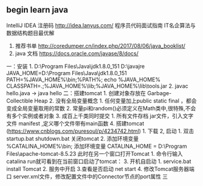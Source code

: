## begin learn java
IntelliJ IDEA 注册码 http://idea.lanyus.com/
程序员代码面试指南 IT名企算法与数据结构题目最优解
1. 推荐书单
    http://coredumper.cn/index.php/2017/08/06/java_booklist/
2. java 文档
    https://docs.oracle.com/javase/8/docs/
    
 一：安装
    1. D:\Program Files\Java\jdk1.8.0_151
       D:\javajre
       JAVA_HOME=D:\Program Files\Java\jdk1.8.0_151
       PATH=%JAVA_HOME%\bin;%PATH%;       echo %JAVA_HOME%
       CLASSPATH=.;%JAVA_HOME%\lib;%JAVA_HOME%\lib\tools.jar
    2. javac hello.java   ->  java hello 
二：搭建tomcat
    1. 创建对象存放在 Garbage-Collectible Heap
    2. 没有全局变量概念
        1. 任何变量加上public static final ，都会变成全局变量取用的常数
        2. 常量pi和random()必须定义在Math类中,很特殊,不会有多个实例或者对象
    3. 成百上千类同时提交
        1. 所有文件存档 jar文件，引入文字文件  manifest ,定义哪个文件带有main函数
    4. 搭建tomcat (https://www.cnblogs.com/puresoul/p/4234742.html)
           1. 下载
           2, 启动
                1. 双击startup.bat  shutdown.bat 关闭tomcat
                2.  添加环境变量 %CATALINA_HOME%\bin;
                    添加环境变量 CATALINA_HOME = D:\Program Files\apache-tomcat-8.5.23
                    此时在另一个窗口打开Tomcat
                    1. 命令行输入catalina run就可看到在当前窗口启动了tomcat：
                 3. 开机自启动
                    1. service.bat install Tomcat
                    2. 服务中开启
           3.查看是否启动 net start 
           4. 修改Tomcat服务器端口
                server.xml文件，修改配置文件中的Connector节点的port属性
三